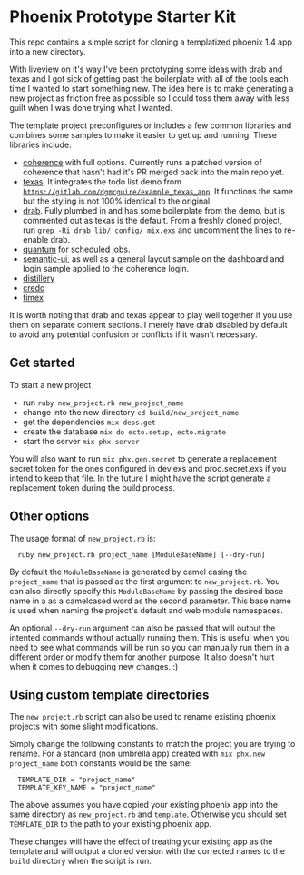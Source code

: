 # Phoenix Prototype Starter Kit

This repo contains a simple script for cloning a templatized phoenix 1.4 app into a new directory. 

With liveview on it's way I've been prototyping some ideas with drab and texas and I got sick of getting past the boilerplate with all of the tools each time I wanted to start something new. The idea here is to make generating a new project as friction free as possible so I could toss them away with less guilt when I was done trying what I wanted.

The template project preconfigures or includes a few common libraries and combines some samples to make it easier to get up and running. These libraries include:

  * [coherence](https://github.com/smpallen99/coherence) with full options. Currently runs a patched version of coherence that hasn't had it's PR merged back into the main repo yet.
  * [texas](https://gitlab.com/dgmcguire/texas). It integrates the todo list demo from [`https://gitlab.com/dgmcguire/example_texas_app`](https://gitlab.com/dgmcguire/example_texas_app). It functions the same but the styling is not 100% identical to the original.
  * [drab](https://tg.pl/drab). Fully plumbed in and has some boilerplate from the demo, but is commented out as texas is the default. From a freshly cloned project, run `grep -Ri drab lib/ config/ mix.exs` and uncomment the lines to re-enable drab.
  * [quantum](https://github.com/quantum-elixir/quantum-core) for scheduled jobs.
  * [semantic-ui](https://semantic-ui.com), as well as a general layout sample on the dashboard and login sample applied to the coherence login.
  * [distillery](https://github.com/bitwalker/distillery/)
  * [credo](https://github.com/rrrene/credo)
  * [timex](https://github.com/bitwalker/timex)

It is worth noting that drab and texas appear to play well together if you use them on separate content sections. I merely have drab disabled by default to avoid any potential confusion or conflicts if it wasn't necessary.

## Get started

To start a new project

  * run `ruby new_project.rb new_project_name`
  * change into the new directory `cd build/new_project_name`
  * get the dependencies `mix deps.get`
  * create the database `mix do ecto.setup, ecto.migrate`
  * start the server `mix phx.server`

You will also want to run `mix phx.gen.secret` to generate a replacement secret token for the ones configured in dev.exs and prod.secret.exs if you intend to keep that file. In the future I might have the script generate a replacement token during the build process.

## Other options

The usage format of `new_project.rb` is:
```
  ruby new_project.rb project_name [ModuleBaseName] [--dry-run]
```

By default the `ModuleBaseName` is generated by camel casing the `project_name` that is passed as the first argument to `new_project.rb`. You can also directly specify this `ModuleBaseName` by passing the desired base name in a as a camelcased word as the second parameter. This base name is used when naming the project's default and web module namespaces.

An optional `--dry-run` argument can also be passed that will output the intented commands without actually running them. This is useful when you need to see what commands will be run so you can manually run them in a different order or modify them for another purpose. It also doesn't hurt when it comes to debugging new changes. :)


## Using custom template directories

The `new_project.rb` script can also be used to rename existing phoenix projects with some slight modifications.

Simply change the following constants to match the project you are trying to rename. For a standard (non umbrella app) created with `mix phx.new project_name` both constants would be the same:

```
  TEMPLATE_DIR = "project_name"
  TEMPLATE_KEY_NAME = "project_name"
```

The above assumes you have copied your existing phoenix app into the same directory as `new_project.rb` and `template`. Otherwise you should set `TEMPLATE_DIR` to the path to your existing phoenix app.

These changes will have the effect of treating your existing app as the template and will output a cloned version with the corrected names to the `build` directory when the script is run.
